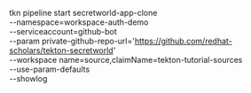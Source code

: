 tkn pipeline start secretworld-app-clone \
  --namespace=workspace-auth-demo \
  --serviceaccount=github-bot \
  --param private-github-repo-url='https://github.com/redhat-scholars/tekton-secretworld' \
  --workspace name=source,claimName=tekton-tutorial-sources \
  --use-param-defaults \
  --showlog
